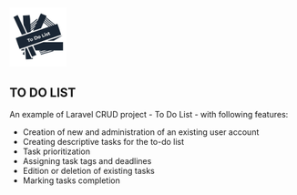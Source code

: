 <img src="/resources/images/todo_logo.jpg" width="100" alt="TO DO List logo">

## TO DO LIST
An example of Laravel CRUD project - To Do List - with following features:
* Creation of new and administration of an existing user account
* Creating descriptive tasks for the to-do list
* Task prioritization
* Assigning task tags and deadlines
* Edition or deletion of existing tasks
* Marking tasks completion
